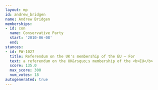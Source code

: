 ```yaml
---
layout: mp
id: andrew_bridgen
name: Andrew Bridgen
memberships:
- id: con
  name: Conservative Party
  start: '2010-06-08'
  end: 
stances:
- id: PW-1027
  title: Referendum on the UK's membership of the EU — For
  text: a referendum on the UK&rsquo;s membership of the <b>EU</b>
  score: 135.0
  max_score: 300
  num_votes: 18
autogenerated: true
---
```

